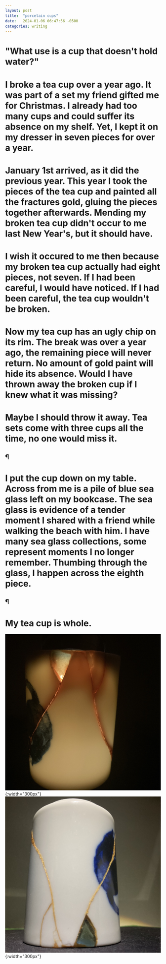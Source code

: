 ```yaml
---
layout: post
title:  "porcelain cups"
date:   2024-01-06 06:47:56 -0500
categories: writing
---
```


# "What use is a cup that doesn't hold water?"
 
# I broke a tea cup over a year ago. It was part of a set my friend gifted me for Christmas. I already had too many cups and could suffer its absence on my shelf. Yet, I kept it on my dresser in seven pieces for over a year.
 
# January 1st arrived, as it did the previous year. This year I took the pieces of the tea cup and painted all the fractures gold, gluing the pieces together afterwards. Mending my broken tea cup didn't occur to me last New Year's, but it should have.
 
# I wish it occured to me then because my broken tea cup actually had eight pieces, not seven. If I had been careful, I would have noticed. If I had been careful, the tea cup wouldn't be broken.

# Now my tea cup has an ugly chip on its rim. The break was over a year ago, the remaining piece will never return. No amount of gold paint will hide its absence. Would I have thrown away the broken cup if I knew what it was missing?

# Maybe I should throw it away. Tea sets come with three cups all the time, no one would miss it.

## ¶

# I put the cup down on my table. Across from me is a pile of blue sea glass left on my bookcase. The sea glass is evidence of a tender moment I shared with a friend while walking the beach with him. I have many sea glass collections, some represent moments I no longer remember. Thumbing through the glass, I happen across the eighth piece.

## ¶

# My tea cup is whole.

![](/assets/kintsugi.jpg){:width="300px"}
![](/assets/kintsugi2.jpg){:width="300px"}